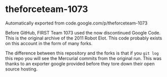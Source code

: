 # theforceteam-1073
Automatically exported from code.google.com/p/theforceteam-1073

Before GitHub, FIRST Team 1073 used the now discontinued Google Code. This is the original archive of the 2011 Robot Elot.
This code probably exists on this account in the form of many forks.

The difference between this repository and the forks is that if you `git log` this repo you will see the Mercurial commits from the original run. This was thanks to an exporter google provided before they tore down their open source hosting.
